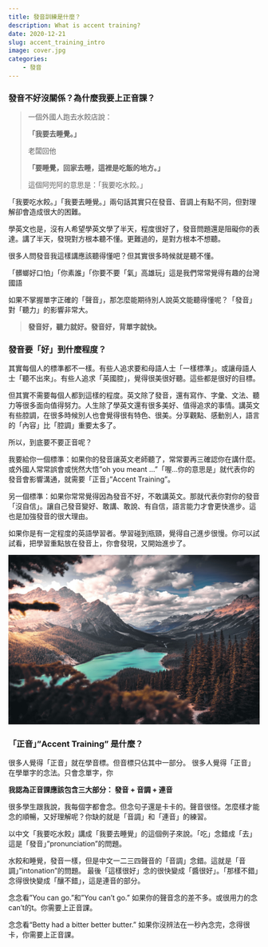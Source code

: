 ```yaml
---
title: 發音訓練是什麼？
description: What is accent training?
date: 2020-12-21
slug: accent_training_intro
image: cover.jpg
categories:
    - 發音
---
```



### 發音不好沒關係？為什麼我要上正音課？

> 一個外國人跑去水餃店說：
>
>**「我要去睡覺。」**
>
> 老闆回他
>
>**「要睡覺，回家去睡，這裡是吃飯的地方。」**
>
> 這個阿兜阿的意思是：「我要吃水餃。」

「我要吃水餃。」「我要去睡覺。」兩句話其實只在發音、音調上有點不同，但對理解卻會造成很大的困難。

學英文也是，沒有人希望學英文學了半天，程度很好了，發音問題還是阻礙你的表達。講了半天，發現對方根本聽不懂。更難過的，是對方根本不想聽。

很多人問發音我這樣講應該聽得懂吧？但其實很多時候就是聽不懂。

「髒螂好口怕」「你素誰」「你要不要「氣」高雄玩」這是我們常常覺得有趣的台灣國語

如果不掌握單字正確的「聲音」，那怎麼能期待別人說英文能聽得懂呢？「發音」對「聽力」的影響非常大。

>**發音好，聽力就好。發音好，背單字就快。**

### 發音要「好」到什麼程度？

其實每個人的標準都不一樣。有些人追求要和母語人士「一樣標準」。或讓母語人士「聽不出來」。有些人追求「英國腔」，覺得很美很好聽。這些都是很好的目標。

但其實不需要每個人都到這樣的程度。英文除了發音，還有寫作、字彙、文法、聽力等很多面向值得努力。人生除了學英文還有很多美好、值得追求的事情。講英文有些腔調，在很多時候別人也會覺得很有特色、很美。分享觀點、感動別人，語言的「內容」比「腔調」重要太多了。

所以，到底要不要正音呢？

我要給你一個標準：如果你的發音讓英文老師聽了，常常要再三確認你在講什麼。或外國人常常誤會或恍然大悟”oh you meant …”「喔...你的意思是」就代表你的發音會影響溝通，就需要「正音」”Accent Training”。

另一個標準：如果你常常覺得因為發音不好，不敢講英文。那就代表你對你的發音「沒自信」。讓自己發音變好、敢講、敢說、有自信，語言能力才會更快進步。這也是加強發音的很大理由。

如果你是有一定程度的英語學習者。學習碰到瓶頸，覺得自己進步很慢。你可以試試看，把學習重點放在發音上，你會發現，又開始進步了。

![Image 1](cover.jpg)   

### 「正音」”Accent Training” 是什麼？

很多人覺得「正音」就在學音標。但音標只佔其中一部分。
很多人覺得「正音」在學單字的念法。只會念單字，你

**我認為正音課應該包含三大部分： 發音 + 音調 + 連音**

很多學生跟我說，我每個字都會念。但念句子還是卡卡的。聲音很怪。怎麼樣才能念的順暢，又好理解呢？你缺的就是「音調」和「連音」的練習。

以中文「我要吃水餃」講成「我要去睡覺」的這個例子來說。「吃」念錯成「去」這是「發音」”pronunciation”的問題。

水餃和睡覺，發音一樣，但是中文一二三四聲音的「音調」念錯。這就是「音調」”intonation”的問題。
最後「這樣很好」念的很快變成「醬很好」。「那樣不錯」念得很快變成「釀不錯」，這是連音的部分。

念念看”You can go.”和”You can’t go.” 
如果你的聲音念的差不多。或很用力的念can’t的t。你需要上正音課。

念念看“Betty had a bitter better butter.”
如果你沒辨法在一秒內念完，念得很卡，你需要上正音課。
